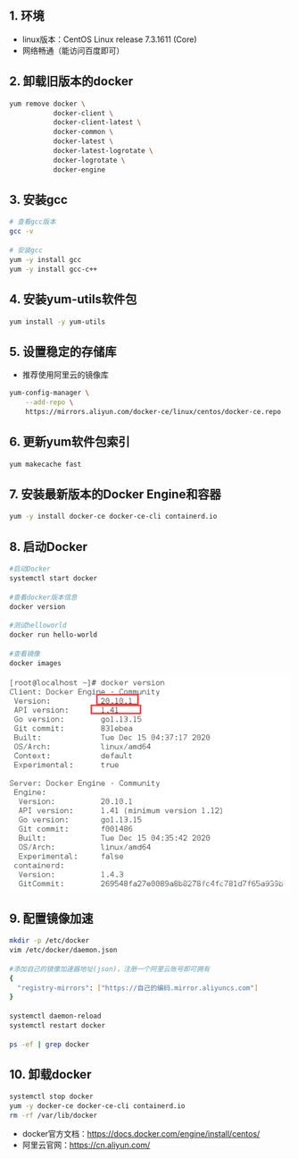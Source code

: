 ## 1. 环境
- linux版本：CentOS Linux release 7.3.1611 (Core)
- 网络畅通（能访问百度即可）

## 2. 卸载旧版本的docker
```bash
yum remove docker \
           docker-client \
           docker-client-latest \
           docker-common \
           docker-latest \
           docker-latest-logrotate \
           docker-logrotate \
           docker-engine
```

## 3. 安装gcc
```bash
# 查看gcc版本
gcc -v

# 安装gcc
yum -y install gcc
yum -y install gcc-c++
```

## 4. 安装yum-utils软件包
```bash
yum install -y yum-utils
```

## 5. 设置稳定的存储库
- 推荐使用阿里云的镜像库
```bash
yum-config-manager \
    --add-repo \
    https://mirrors.aliyun.com/docker-ce/linux/centos/docker-ce.repo
```

## 6. 更新yum软件包索引
```bash
yum makecache fast
```

## 7. 安装最新版本的Docker Engine和容器
```bash
yum -y install docker-ce docker-ce-cli containerd.io
```

## 8. 启动Docker
```bash
#启动Docker
systemctl start docker

#查看docker版本信息
docker version

#测试helloworld
docker run hello-world

#查看镜像
docker images
```
  ![CentOS7下docker的安装与卸载](./pics/Docker：CentOS7下docker的安装与卸载.png)

## 9. 配置镜像加速
```bash
mkdir -p /etc/docker
vim /etc/docker/daemon.json

#添加自己的镜像加速器地址(json)，注册一个阿里云账号即可拥有
{
  "registry-mirrors": ["https://自己的编码.mirror.aliyuncs.com"]
}

systemctl daemon-reload
systemctl restart docker

ps -ef | grep docker
```

## 10. 卸载docker
```bash
systemctl stop docker
yum -y docker-ce docker-ce-cli containerd.io
rm -rf /var/lib/docker
```


- docker官方文档：https://docs.docker.com/engine/install/centos/
- 阿里云官网：https://cn.aliyun.com/
